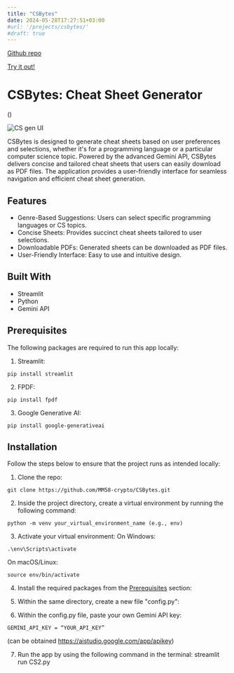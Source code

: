 ```yaml
---
title: "CSBytes"
date: 2024-05-28T17:27:51+03:00
#url: '/projects/csbytes/'
#draft: true
---
```

[Github 
repo](https://github.com/MM58-crypto/CSBytes)

[Try it out!](https://csbytes.streamlit.app/)
# CSBytes: Cheat Sheet Generator
()

![CS gen UI](/cs_gen.png)

CSBytes is designed to generate cheat sheets based on user preferences and selections, whether it's for a programming language or a particular computer science topic. Powered by the advanced Gemini API, CSBytes delivers concise and tailored cheat sheets that users can easily download as PDF files. The application provides a user-friendly interface for seamless navigation and efficient cheat sheet generation.



## Features
- Genre-Based Suggestions: Users can select specific programming languages or CS topics.
- Concise Sheets: Provides succinct cheat sheets tailored to user selections.
- Downloadable PDFs: Generated sheets can be downloaded as PDF files.
- User-Friendly Interface: Easy to use and intuitive design.

## Built With 
- Streamlit
- Python
- Gemini API

## Prerequisites
The following packages are required to run this app locally:
1. Streamlit:

```
pip install streamlit
```

2. FPDF:

```
pip install fpdf
```

3. Google Generative AI:

``` 
pip install google-generativeai
```

## Installation
Follow the steps below to ensure that the project runs as intended locally:

1. Clone the repo:

```
git clone https://github.com/MM58-crypto/CSBytes.git
```

2. Inside the project directory, create a virtual environment by running the following command:

```
python -m venv your_virtual_environment_name (e.g., env)
```

3. Activate your virtual environment:
On Windows:

```
.\env\Scripts\activate
```

On macOS/Linux:

```
source env/bin/activate
```

4. Install the required packages from the <a href="#prerequisites"> Prerequisites</a> section:

5. Within the same directory, create a new file "config.py":

6. Within the config.py file, paste your own Gemini API key:
```
GEMINI_API_KEY = “YOUR_API_KEY”
```

(can be obtained https://aistudio.google.com/app/apikey)

7. Run the app by using the following command in the terminal:
streamlit run CS2.py


